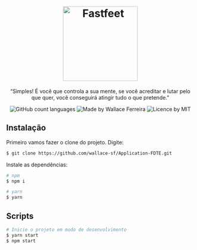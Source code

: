 <h1 align="center">
  <img alt="Fastfeet" title="Fastfeet" src="https://cdn.worldvectorlogo.com/logos/react.svg" width="200px" />
</h1>

<p align="center">“Simples! É você que controla a sua mente, se você acreditar e lutar pelo que quer, você conseguirá atingir tudo o que pretende.”</blockquote>

<p align="center">
  <img alt="GitHub count languages" src="https://img.shields.io/badge/languages-1-brightgreen" />
  <img alt="Made by Wallace Ferreira" src="https://img.shields.io/badge/made%20by-Wallace%20Ferreira-green" />
  <img alt="Licence by MIT" src="https://img.shields.io/badge/license-MIT-green" />
</p>

## Instalação
Primeiro vamos fazer o clone do projeto. Digite:
```sh
$ git clone https://github.com/wallace-sf/Application-FDTE.git
```
Instale as dependências:
```sh
# npm
$ npm i

# yarn
$ yarn
```

## Scripts
```sh
# Inicie o projeto em modo de desenvolvimento
$ yarn start
$ npm start
```
